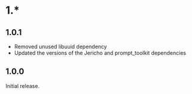 1.*
===


1.0.1
-----

- Removed unused libuuid dependency
- Updated the versions of the Jericho and prompt_toolkit dependencies


1.0.0
-----

Initial release.
